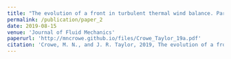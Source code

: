 ```yaml
---
title: "The evolution of a front in turbulent thermal wind balance. Part 2: Numerics"
permalink: /publication/paper_2
date: 2019-08-15
venue: 'Journal of Fluid Mechanics'
paperurl: 'http://mncrowe.github.io/files/Crowe_Taylor_19a.pdf'
citation: 'Crowe, M. N., and J. R. Taylor, 2019, The evolution of a front in turbulent thermal wind balance. Part 2: Numerics, <i>J. Fluid Mech.</i>, 880, 326-352.'
---
```

